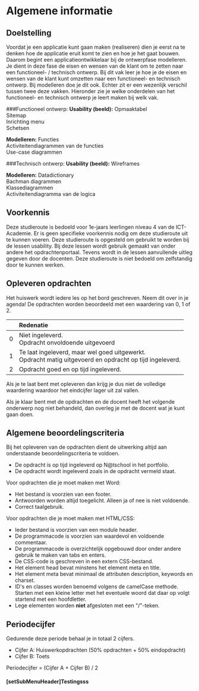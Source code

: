 # Algemene informatie

## Doelstelling
Voordat je een applicatie kunt gaan maken (realiseren) dien je eerst na te denken hoe de applicatie eruit komt te zien en hoe je het gaat bouwen. Daarom begint een applicatieontwikkelaar bij de ontwerpfase modelleren. Je dient in deze fase de eisen en wensen van de klant om te zetten naar een functioneel- / technisch ontwerp. Bij dit vak leer je hoe je de eisen en wensen van de klant kunt omzetten naar een functioneel- en technisch ontwerp. Bij modelleren doe je dit ook. Echter zit er een wezenlijk verschil tussen twee deze vakken. Hieronder zie je welke onderdelen van het functioneel- en technisch ontwerp je leert maken bij welk vak.

###Functioneel ontwerp:
**Usability (beeld):**
Opmaaktabel<br>
Sitemap<br>
Inrichting menu<br>
Schetsen

**Modelleren:**
Functies <br>
Activiteitendiagrammen van de functies<br>
Use-case diagrammen

###Technisch ontwerp:
**Usability (beeld):**
Wireframes

**Modelleren:**
Datadictionary<br>
Bachman diagrammen<br>
Klassediagrammen<br>
Activiteitendiagramma van de logica

## Voorkennis
Deze studieroute is bedoeld voor 1e-jaars leerlingen niveau 4 van de ICT-Academie. Er is geen specifieke voorkennis nodig om deze studieroute uit te kunnen voeren. Deze studieroute is opgesteld om gebruikt te worden bij de lessen usability. Bij deze lessen wordt gebruik gemaakt van onder andere het opdrachtenportaal. Tevens wordt in de lessen aanvullende uitleg gegeven door de docenten. Deze studieroute is niet bedoeld om zelfstandig door te kunnen werken.

## Opleveren opdrachten
Het huiswerk wordt iedere les op het bord geschreven. Neem dit over in je agenda! De opdrachten worden beoordeeld met een waardering van 0, 1 of 2.

<table><thead>
<tr>
<th></th>
<th align="left">Redenatie</th>
</tr>
</thead><tbody>
<tr>
<td>0</td>
<td align="left">Niet ingeleverd.    <br>Opdracht onvoldoende uitgevoerd</td>
</tr>
<tr>
<td>1</td>
<td align="left">Te laat ingeleverd, maar wel goed uitgewerkt.<br>Opdracht matig uitgevoerd en opdracht op tijd ingeleverd.</td>
</tr>
<tr>
<td>2</td>
<td align="left">Opdracht goed en op tijd ingeleverd.</td>
</tr>
</tbody></table>


Als je te laat bent met opleveren dan krijg je dus niet de volledige waardering waardoor het eindcijfer lager uit zal vallen.

Als je klaar bent met de opdrachten en de docent heeft het volgende onderwerp nog niet behandeld, dan overleg je met de docent wat je kunt gaan doen.

## Algemene beoordelingscriteria

Bij het opleveren van de opdrachten dient de uitwerking altijd aan onderstaande beoordelingscriteria te voldoen.
*	De opdracht is op tijd ingeleverd op N@tschool in het portfolio.
*	De opdracht wordt ingeleverd zoals in de opdracht vermeld staat.

Voor opdrachten die je moet maken met Word:

*   Het bestand is voorzien van een footer.
*   Antwoorden worden altijd toegelicht. Alleen ja of nee is niet voldoende.
*   Correct taalgebruik.

Voor opdrachten die je moet maken met HTML/CSS:

*	Ieder bestand is voorzien van een module header.
*	De programmacode is voorzien van waardevol en voldoende commentaar.
*	De programmacode is overzichtelijk opgebouwd door onder andere gebruik te maken van tabs en enters.
*	De CSS-code is geschreven in een extern CSS-bestand.
*   Het element head bevat minstens het element meta en title.
*   Het element meta bevat minimaal de attributen description, keywords en charset.
*   ID's en classes worden benoemd volgens de camelCase methode. Starten met een kleine letter met het eventuele woord dat daar op volgt startend met een hoofdletter.
*   Lege elementen worden <strong>niet</strong> afgesloten met een "/"-teken.

## Periodecijfer

Gedurende deze periode behaal je in totaal 2 cijfers.
* Cijfer A: Huiswerkopdrachten (50% opdrachten + 50% eindopdracht)
* Cijfer B: Toets

Periodecijfer = (Cijfer A + Cijfer B) / 2

#### [setSubMenuHeader]Testingsss